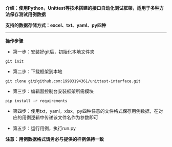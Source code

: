 **介绍：使用Python，Unittest等技术搭建的接口自动化测试框架，适用于多种方法保存测试用例数据**

**支持的数据存储方式：excel、txt、yaml、py四种**

****

**操作步骤**

* 第一步：安装好git后，初始化本地文件夹

`git init`

* 第二步：下载框架到本地

`git clone git@github.com:19983194361/unittest-interface.git`

* 第三步：编辑器控制台安装框架所需模块

`pip install -r requirements`

* 第四步：使用txt，yaml，xlsx，py四种任意的文件格式保存用例数据，在对应的用例逻辑中传递该文件名作为参数即可


* 第五步：运行用例，执行run.py

**注意：用例数据格式请务必与提供的样例保持一致**